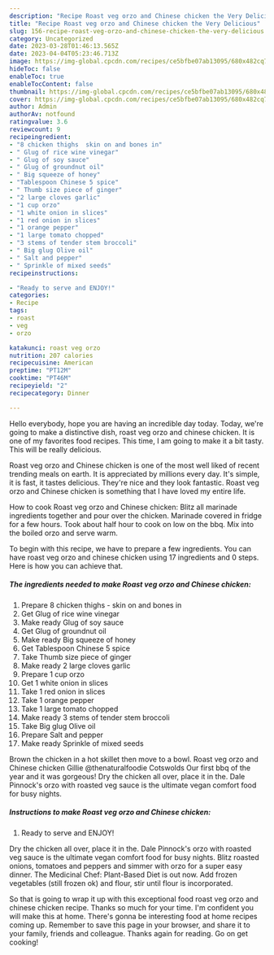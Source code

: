 ```yaml
---
description: "Recipe Roast veg orzo and Chinese chicken the Very Delicious"
title: "Recipe Roast veg orzo and Chinese chicken the Very Delicious"
slug: 156-recipe-roast-veg-orzo-and-chinese-chicken-the-very-delicious
category: Uncategorized
date: 2023-03-28T01:46:13.565Z
date: 2023-04-04T05:23:46.713Z
image: https://img-global.cpcdn.com/recipes/ce5bfbe07ab13095/680x482cq70/roast-veg-orzo-and-chinese-chicken-recipe-main-photo.jpg
hideToc: false
enableToc: true
enableTocContent: false
thumbnail: https://img-global.cpcdn.com/recipes/ce5bfbe07ab13095/680x482cq70/roast-veg-orzo-and-chinese-chicken-recipe-main-photo.jpg
cover: https://img-global.cpcdn.com/recipes/ce5bfbe07ab13095/680x482cq70/roast-veg-orzo-and-chinese-chicken-recipe-main-photo.jpg
author: Admin
authorAv: notfound
ratingvalue: 3.6
reviewcount: 9
recipeingredient:
- "8 chicken thighs  skin on and bones in"
- " Glug of rice wine vinegar"
- " Glug of soy sauce"
- " Glug of groundnut oil"
- " Big squeeze of honey"
- "Tablespoon Chinese 5 spice"
- " Thumb size piece of ginger"
- "2 large cloves garlic"
- "1 cup orzo"
- "1 white onion in slices"
- "1 red onion in slices"
- "1 orange pepper"
- "1 large tomato chopped"
- "3 stems of tender stem broccoli"
- " Big glug Olive oil"
- " Salt and pepper"
- " Sprinkle of mixed seeds"
recipeinstructions:

- "Ready to serve and ENJOY!"
categories:
- Recipe
tags:
- roast
- veg
- orzo

katakunci: roast veg orzo 
nutrition: 207 calories
recipecuisine: American
preptime: "PT12M"
cooktime: "PT46M"
recipeyield: "2"
recipecategory: Dinner

---
```



Hello everybody, hope you are having an incredible day today. Today, we're going to make a distinctive dish, roast veg orzo and chinese chicken. It is one of my favorites food recipes. This time, I am going to make it a bit tasty. This will be really delicious.

Roast veg orzo and Chinese chicken is one of the most well liked of recent trending meals on earth. It is appreciated by millions every day. It's simple, it is fast, it tastes delicious. They're nice and they look fantastic. Roast veg orzo and Chinese chicken is something that I have loved my entire life.

How to cook Roast veg orzo and Chinese chicken: Blitz all marinade ingredients together and pour over the chicken. Marinade covered in fridge for a few hours. Took about half hour to cook on low on the bbq. Mix into the boiled orzo and serve warm.


To begin with this recipe, we have to prepare a few ingredients. You can have roast veg orzo and chinese chicken using 17 ingredients and 0 steps. Here is how you can achieve that.

<!--inarticleads1-->

##### The ingredients needed to make Roast veg orzo and Chinese chicken:

1. Prepare 8 chicken thighs - skin on and bones in
1. Get  Glug of rice wine vinegar
1. Make ready  Glug of soy sauce
1. Get  Glug of groundnut oil
1. Make ready  Big squeeze of honey
1. Get Tablespoon Chinese 5 spice
1. Take  Thumb size piece of ginger
1. Make ready 2 large cloves garlic
1. Prepare 1 cup orzo
1. Get 1 white onion in slices
1. Take 1 red onion in slices
1. Take 1 orange pepper
1. Take 1 large tomato chopped
1. Make ready 3 stems of tender stem broccoli
1. Take  Big glug Olive oil
1. Prepare  Salt and pepper
1. Make ready  Sprinkle of mixed seeds


Brown the chicken in a hot skillet then move to a bowl. Roast veg orzo and Chinese chicken Gillie @thenaturalfoodie Cotswolds Our first bbq of the year and it was gorgeous! Dry the chicken all over, place it in the. Dale Pinnock&#39;s orzo with roasted veg sauce is the ultimate vegan comfort food for busy nights. 

<!--inarticleads2-->

##### Instructions to make Roast veg orzo and Chinese chicken:


1. Ready to serve and ENJOY!

Dry the chicken all over, place it in the. Dale Pinnock&#39;s orzo with roasted veg sauce is the ultimate vegan comfort food for busy nights. Blitz roasted onions, tomatoes and peppers and simmer with orzo for a super easy dinner. The Medicinal Chef: Plant-Based Diet is out now. Add frozen vegetables (still frozen ok) and flour, stir until flour is incorporated. 

So that is going to wrap it up with this exceptional food roast veg orzo and chinese chicken recipe. Thanks so much for your time. I'm confident you will make this at home. There's gonna be interesting food at home recipes coming up. Remember to save this page in your browser, and share it to your family, friends and colleague. Thanks again for reading. Go on get cooking!
